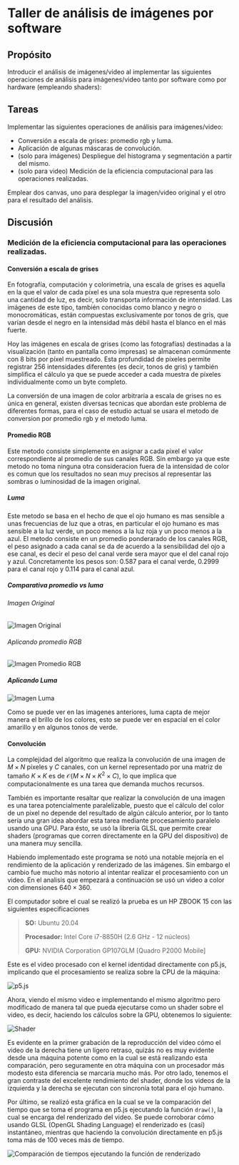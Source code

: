 # Taller de análisis de imágenes por software

## Propósito
Introducir el análisis de imágenes/video al implementar las siguientes operaciones de análisis para imágenes/video tanto por software como por hardware (empleando shaders):

## Tareas
Implementar las siguientes operaciones de análisis para imágenes/video:

* Conversión a escala de grises: promedio rgb y luma.
* Aplicación de algunas máscaras de convolución.
* (solo para imágenes) Despliegue del histograma y segmentación a partir del mismo.
* (solo para video) Medición de la eficiencia computacional para las operaciones realizadas.

Emplear dos canvas, uno para desplegar la imagen/video original y el otro para el resultado del análisis.

## Discusión

### Medición de la eficiencia computacional para las operaciones realizadas.

#### Conversión a escala de grises
En fotografía, computación y colorimetría, una escala de grises es aquella en la que el valor de cada píxel es una sola muestra que representa solo una cantidad de luz, es decir, solo transporta información de intensidad. Las imágenes de este tipo, también conocidas como blanco y negro o monocromáticas, están compuestas exclusivamente por tonos de gris, que varían desde el negro en la intensidad más débil hasta el blanco en el más fuerte.

Hoy las imágenes en escala de grises (como las fotografías) destinadas a la visualización (tanto en pantalla como impresas) se almacenan comúnmente con 8 bits por píxel muestreado. Esta profundidad de píxeles permite registrar 256 intensidades diferentes (es decir, tonos de gris) y también simplifica el cálculo ya que se puede acceder a cada muestra de píxeles individualmente como un byte completo.

La conversión de una imagen de color arbitraria a escala de grises no es única en general, existen diversas tecnicas que abordan este problema de diferentes formas, para el caso de estudio actual se usara el metodo de conversion por promedio rgb y el metodo luma.

#### Promedio RGB
Este metodo consiste simplemente en asignar a cada pixel el valor correspondiente al promedio de sus canales RGB. Sin embargo ya que este metodo no toma ninguna otra consideracion fuera de la intensidad de color   
es comun que los resultados no sean muy precisos al representar las sombras o luminosidad de la imagen original. 

##### Luma
Este metodo se basa en el hecho de que el ojo humano es mas sensible a unas frecuencias de luz que a otras, en particular el ojo humano es mas sensible a la luz verde, un poco menos a la luz roja y un poco menos a la azul. 
El metodo consiste en un promedio ponderarado de los canales RGB, el peso asignado a cada canal se da de acuerdo a la sensibilidad del ojo a ese canal, es decir el peso del canal verde sera mayor que el del canal rojo y azul. Concretamente los pesos son:
0.587 para el canal verde, 0.2999 para el canal rojo y 0.114 para el canal azul.

##### Comparativa promedio vs luma

###### Imagen Original

![Imagen Original](https://github.com/Computacion-Visual-2020-2/Computacion-Visual-2020-2.github.io/blob/convolution/src/sketches/bw/pimientos.jpg?raw=true)

###### Aplicando promedio RGB

![Imagen Promedio RGB](https://github.com/Computacion-Visual-2020-2/Computacion-Visual-2020-2.github.io/blob/convolution/src/sketches/bw/promedio.PNG?raw=true)

##### Aplicando Luma

![Imagen Luma](https://github.com/Computacion-Visual-2020-2/Computacion-Visual-2020-2.github.io/blob/convolution/src/sketches/bw/luma.PNG?raw=true)

Como se puede ver en las imagenes anteriores, luma capta de mejor manera el brillo de los colores, esto se puede ver en espacial en el color amarillo y en algunos tonos de verde.

#### Convolución

La complejidad del algoritmo que realiza la convolución de una imagen de $M \times N$ píxeles y $C$ canales, con un kernel representado por una matriz de tamaño $K \times K$ es de $\mathcal{O}(M \times N \times K^2 \times C)$, lo que implica que computacionalmente es una tarea que demanda muchos recursos.

También es importante resaltar que realizar la convolución de una imagen es una tarea potencialmente paralelizable, puesto que el cálculo del color de un pixel no depende del resultado de algún cálculo anterior, por lo tanto sería una gran idea abordar esta tarea mediante procesamiento paralelo usando una GPU. Para ésto, se usó la librería GLSL que permite crear shaders (programas que corren directamente en la GPU del dispositivo) de una manera muy sencilla.

Habiendo implementado este programa se notó una notable mejoría en el rendimiento de la aplicación y renderizado de las imágenes. Sin embargo el cambio fue mucho más notorio al intentar realizar el procesamiento con un video. En el analisis que empezará a continuación se usó un video a color con dimensiones $640 \times 360$.

El computador sobre el cual se realizó la prueba es un HP ZBOOK 15 con las siguientes especificaciones

> **SO:** Ubuntu 20.04
> 
> **Procesador:** Intel Core i7-8850H (2.6 GHz - 12 núcleos)
> 
> **GPU:** NVIDIA Corporation GP107GLM [Quadro P2000 Mobile]


Este es el video procesado con el kernel identidad directamente con p5.js, implicando que el procesamiento se realiza sobre la CPU de la máquina:

![p5.js](https://media.giphy.com/media/WcGVHOeuuJpPZSzGaS/giphy.gif)

Ahora, viendo el mismo video e implementando el mismo algoritmo pero modificado de manera tal que pueda ejecutarse como un shader sobre el video, es decir, haciendo los cálculos sobre la GPU, obtenemos lo siguiente:

![Shader](https://media.giphy.com/media/PFIEJC7KVdlcilM5aL/giphy.gif)

Es evidente en la primer grabación de la reproducción del video cómo el video de la derecha tiene un ligero retraso, quizás no es muy evidente desde una máquina potente como en la cual se está realizando esta comparación, pero seguramente en otra máquina con un procesador más modesto esta diferencia se marcaría mucho más. Por otro lado, tenemos el gran contraste del excelente rendimiento del shader, donde los videos de la izquierda y la derecha se ejecutan con sincronía total para el ojo humano.

Por último, se realizó esta gráfica en la cual se ve la comparación del tiempo que se toma el programa en p5.js ejecutando la función `draw()`, la cual se encarga del renderizado del video. Se puede corroborar cómo usando GLSL (OpenGL Shading Language) el renderizado es (casi) instantáneo, mientras que haciendo la convolución directamente en p5.js toma más de 100 veces más de tiempo.

![Comparación de tiempos ejecutando la función de renderizado](https://github.com/Computacion-Visual-2020-2/Computacion-Visual-2020-2.github.io/blob/0bf40b82d9d9ea96ccbc12bd3777dfa45178b888/src/sketches/convolution/results/plot.png?raw=true)
